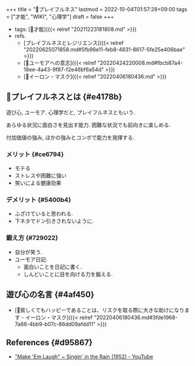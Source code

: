 +++
title = "📝プレイフルネス"
lastmod = 2022-10-04T01:57:28+09:00
tags = ["才能", "WIKI", "心理学"]
draft = false
+++

-   tags: [📝才能]({{< relref "20211223181808.md" >}})
-   refs.
    -   [プレイフルネスとレジリエンス]({{< relref "20220625071858.md#5fb96e11-feb8-4831-8617-5fe25e406bae" >}})
    -   [🔖ユーモアへの意志]({{< relref "20220424220008.md#fbcb87a4-18ee-4a43-9f87-f2e46bf6a54d" >}})
    -   [👨イーロン・マスク]({{< relref "20220406180436.md" >}})


## 📝プレイフルネスとは {#e4178b}

遊び心, ユーモア. 心理学だと, プレイフルネスともいう.

あらゆる状況に面白さを見出す能力. 困難な状況でも前向きに楽しめる.

付加価値の強み, ほかの強みとコンボで能力を発揮する.


### メリット {#ce6794}

-   モテる
-   ストレスや困難に強い
-   笑いによる健康効果


### デメリット {#5400b4}

-   ふざけていると思われる.
-   下ネタでドン引きされないように.


### 鍛え方 {#729022}

-   自分が笑う.
-   ユーモア日記.
    -   面白いことを日記に書く.
    -   しんどいことに目を向ける力を鍛える.


## 遊び心の名言 {#4af450}

-   [📜貧しくてもハッピーであることは、リスクを取る際に大きな助けになります - イーロン・マスク]({{< relref "20220406180436.md#3fde1968-7a66-4bb9-b07c-86dd09afdd11" >}})


## References {#d95867}

-   ["Make 'Em Laugh" ~ Singin' in the Rain (1952) - YouTube](https://www.youtube.com/watch?v=SND3v0i9uhE)

